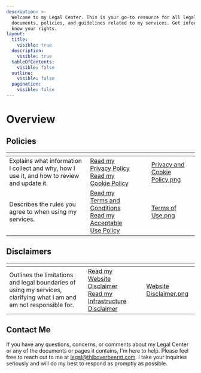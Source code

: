 ```yaml
---
description: >-
  Welcome to my Legal Center. This is your go-to resource for all legal
  documents, policies, and guidelines related to my services. Get informed and
  know your rights.
layout:
  title:
    visible: true
  description:
    visible: true
  tableOfContents:
    visible: false
  outline:
    visible: false
  pagination:
    visible: false
---
```


# Overview

## Policies

<table data-card-size="large" data-view="cards"><thead><tr><th></th><th></th><th></th><th data-hidden data-card-target data-type="content-ref"></th><th data-hidden data-card-cover data-type="files"></th></tr></thead><tbody><tr><td>Explains what information I collect and why, how I use it, and how to review and update it.</td><td><a href="policies/privacy-policy.md">Read my Privacy Policy</a><br><a href="policies/cookie-policy.md">Read my Cookie Policy</a></td><td></td><td></td><td><a href=".gitbook/assets/Privacy and Cookie Policy.png">Privacy and Cookie Policy.png</a></td></tr><tr><td>Describes the rules you agree to when using my services.</td><td><a href="policies/terms-and-conditions.md">Read my Terms and Conditions</a><br><a href="policies/acceptable-use-policy.md">Read my Acceptable Use Policy</a></td><td></td><td></td><td><a href=".gitbook/assets/Terms of Use.png">Terms of Use.png</a></td></tr></tbody></table>

## Disclaimers

<table data-card-size="large" data-view="cards"><thead><tr><th></th><th></th><th></th><th data-hidden data-card-cover data-type="files"></th></tr></thead><tbody><tr><td>Outlines the limitations and legal boundaries of using my services, clarifying what I am and am not responsible for.</td><td><a href="disclaimers/website-disclaimer.md">Read my Website Disclaimer</a><br><a href="disclaimers/infrastructure-disclaimer.md">Read my Infrastructure Disclaimer</a></td><td></td><td><a href=".gitbook/assets/Website Disclaimer.png">Website Disclaimer.png</a></td></tr></tbody></table>

## Contact Me

If you have any questions, concerns, or comments about my Legal Center or any of the documents or pages it contains, I'm here to help. Please feel free to reach out to me at [legal@thiboverbeerst.com](mailto:legal@thiboverbeerst.com). I take your inquiries seriously and will do my best to respond as promptly as possible.
